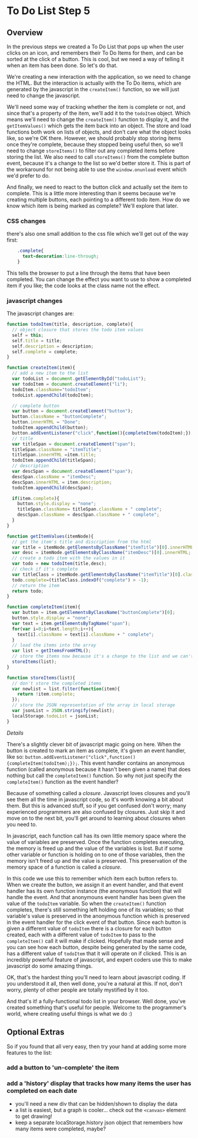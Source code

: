 # To Do List Step 5

## Overview
In the previous steps we created a To Do List that pops up when the user clicks on an icon, and remembers their To Do Items for them, and can be sorted at the click of a button. This is cool, but we need a way of telling it when an item has been done. So let's do that.

We're creating a new interaction with the application, so we need to change the HTML. But the interaction is actually with the To Do items, which are generated by the javascript in the `createItem()` function, so we will just need to change the javascript.

We'll need some way of tracking whether the item is complete or not, and since that's a property of the item, we'll add it to the `todoItem` object. Which means we'll need to change the `createItem()` function to display it, and the `getItemValues()` which gets the item back into an object. The store and load functions both work on lists of objects, and don't care what the object looks like, so we're OK there.
However, we should probably stop storing items once they're complete, because they stopped being useful then, so we'll need to change `storeItems()` to filter out any completed items before storing the list. We also need to call `storeItems()` from the complete button event, because it's a change to the list so we'd better store it. This is part of the workaround for not being able to use the `window.onunload` event which we'd prefer to do.

And finally, we need to react to the button click and actually set the item to complete. This is a little more interesting than it seems because we're creating multiple buttons, each pointing to a different todo item. How do we know which item is being marked as complete? We'll explore that later.

### CSS changes

there's also one small addition to the css file which we'll get out of the way first:

``` css
    .complete{
      text-decoration:line-through;
    }
```

This tells the browser to put a line through the items that have been completed. You can change the effect you want to use to show a completed item if you like; the code looks at the class name not the effect.

### javascript changes
The javascript changes are:

``` javascript
function todoItem(title, description, complete){
  // object closure that stores the todo item values
  self = this;
  self.title = title;
  self.description = description;
  self.complete = complete;
}

function createItem(item){
  // add a new item to the list
  var todoList = document.getElementById("todoList");
  var todoItem = document.createElement("li");
  todoItem.className="todoItem";
  todoList.appendChild(todoItem);

  // complete button
  var button = document.createElement("button");
  button.className = "buttonComplete";
  button.innerHTML = "Done";
  todoItem.appendChild(button);
  button.addEventListener("click",function(){completeItem(todoItem);});
  // title
  var titleSpan = document.createElement("span");
  titleSpan.className = "itemTitle";
  titleSpan.innerHTML =item.title;
  todoItem.appendChild(titleSpan);
  // description
  var descSpan = document.createElement("span");
  descSpan.className = "itemDesc";
  descSpan.innerHTML = item.description;
  todoItem.appendChild(descSpan);

  if(item.complete){
    button.style.display = "none";
    titleSpan.className= titleSpan.className + " complete";
    descSpan.className = descSpan.className + " complete";
  }
}

function getItemValues(itemNode){
  // get the item's title and discription from the html
  var title = itemNode.getElementsByClassName("itemTitle")[0].innerHTML;
  var desc = itemNode.getElementsByClassName("itemDesc")[0].innerHTML;
  // create a todo item with the values in it
  var todo = new todoItem(title,desc);
  // check if it's complete
  var titleClass = itemNode.getElementsByClassName("itemTitle")[0].className;
  todo.complete=(titleClass.indexOf("complete") > -1);
  // return the item
  return todo;
}

function completeItem(item){
  var button = item.getElementsByClassName("buttonComplete")[0];
  button.style.display = "none";
  var text = item.getElementsByTagName("span");
  for(var i=0;i<text.length;i++){
    text[i].className = text[i].className + " complete";
  }
  // load the items into the array
  var list = getItemsFromHTML();
  // store the items now because it's a change to the list and we can't use onunload
  storeItems(list);
}

function storeItems(list){
  // don't store the completed items
  var newlist = list.filter(function(item){
    return !item.complete;
  });
  // store the JSON representation of the array in local storage
  var jsonList = JSON.stringify(newlist);
  localStorage.todoList = jsonList;
}
```

*Details*

There's a slightly clever bit of javascript magic going on here. When the button is created to mark an item as complete, it's given an event handler, like so: `button.addEventListener("click",function(){completeItem(todoItem);});`. This event handler contains an anonymous function (called anonymous because it hasn't been given a name) that does nothing but call the `completeItem()` function. So why not just specify the `completeItem()` function as the event handler?

Because of something called a *closure*. Javascript loves closures and you'll see them all the time in javascript code, so it's worth knowing a bit about them. But this is advanced stuff, so if you get confused don't worry; many experienced programmers are also confused by closures. Just skip it and move on to the next bit, you'll get around to learning about closures when you need to.

In javascript, each function call has its own little memory space where the value of variables are preserved. Once the function completes executing, the memory is freed up and the value of the variables is lost. But if some other variable or function is holding on to one of those variables, then the memory isn't freed up and the value is preserved. This preservation of the memory space of a function is called a *closure*.

In this code we use this to remember which item each button refers to. When we create the button, we assign it an event handler, and that event handler has its own function instance (the anonymous function) that will handle the event. And that anonymouns event handler has been given the value of the `todoItem` variable. So when the `createItem()` function completes, there's still something left holding one of its variables; so that variable's value is preserved in the anonymous function which is preserved in the event handler for the click event of that button. Since each button is given a different value of `todoItem` there is a closure for each button created, each with a different value of `todoItem` to pass to the `completeItem()` call it will make if clicked.
Hopefully that made sense and you can see how each button, despite being generated by the same code, has a different value of `todoItem` that it will operate on if clicked. This is an incredibly powerful feature of javascript, and expert coders use this to make javascript do some amazing things.

OK, that's the hardest thing you'll need to learn about javascript coding. If you understood it all, then well done, you're a natural at this. If not, don't worry, plenty of other people are totally mystified by it too.

And that's it! a fully-functional todo list in your browser. Well done, you've created something that's useful for people. Welcome to the programmer's world, where creating useful things is what we do :)

## Optional Extras
So if you found that all very easy, then try your hand at adding some more features to the list:

### add a button to 'un-complete' the item
### add a 'history' display that tracks how many items the user has completed on each date
  * you'll need a new div that can be hidden/shown to display the data
  * a list is easiest, but a graph is cooler... check out the `<canvas>` element to get drawing!
  * keep a separate locaStorage.history json object that remembers how many items were completed, maybe?
